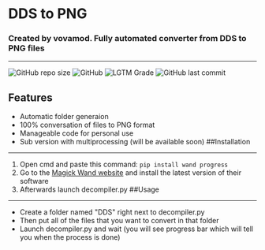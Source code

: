 # DDS to PNG
### Created by vovamod. Fully automated converter from DDS to PNG files

---
![GitHub repo size](https://img.shields.io/github/repo-size/vovamod/DDS-to-PNG)
![GitHub](https://img.shields.io/github/license/vovamod/DDS-to-PNG)
![LGTM Grade](https://img.shields.io/lgtm/grade/python/github/vovamod/DDS-to-PNG)
![GitHub last commit](https://img.shields.io/github/last-commit/vovamod/DDS-to-PNG)
## Features

* Automatic folder generaion
* 100% conversation of files to PNG format
* Manageable code for personal use
* Sub version with multiprocessing (will be available soon)
##Installation

---
1. Open cmd and paste this command: `pip install wand progress`
2. Go to the [Magick Wand website](https://bit.ly/MGinstL) and install the latest version of their software
3. Afterwards launch decompiler.py
##Usage

---
* Create a folder named "DDS" right next to decompiler.py
* Then put all of the files that you want to convert in that folder
* Launch decompiler.py and wait (you will see progress bar which will tell you when the process is done)
